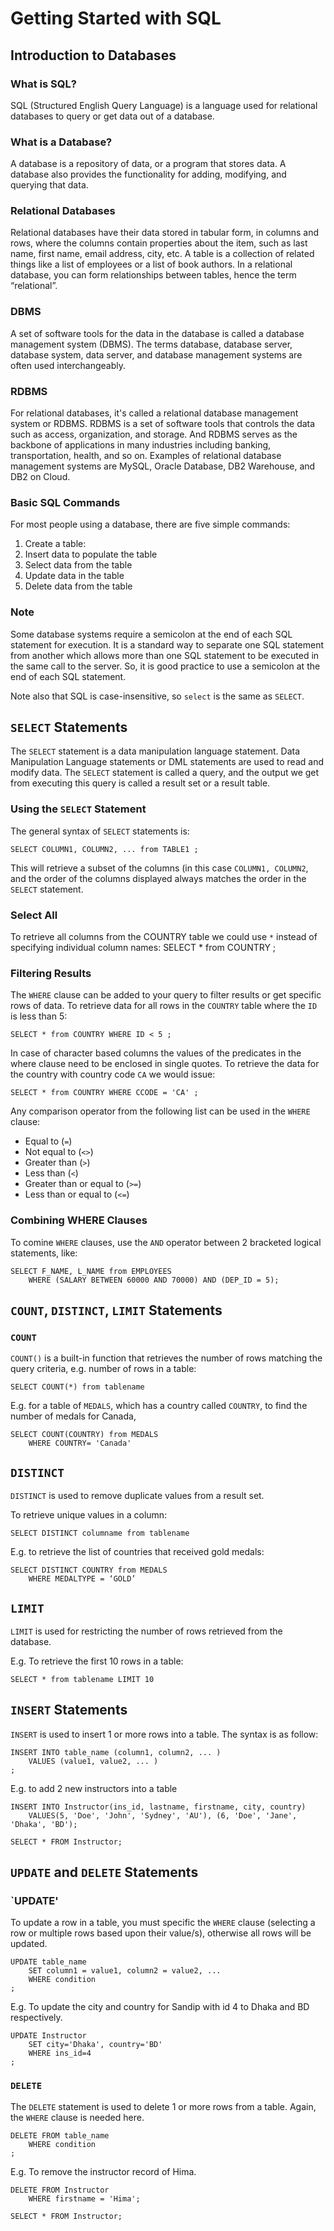 # Getting Started with SQL

## Introduction to Databases

### What is SQL?
SQL (Structured English Query Language) is a language used for relational databases to query or get data out of a database.

### What is a Database?
A database is a repository of data, or a program that stores data. A database also provides the functionality for adding, modifying, and querying that data.

### Relational Databases
Relational databases have their data stored in tabular form, in columns and rows, where the columns contain properties about the item, such as last name, first name, email address, city, etc. A table is a collection of related things like a list of employees or a list of book authors. In a relational database, you can form relationships between tables, hence the term “relational”.

### DBMS
A set of software tools for the data in the database is called a database management system (DBMS). The terms database, database server, database system, data server, and database management systems are often used interchangeably.

### RDBMS
For relational databases, it's called a relational database management system or RDBMS. RDBMS is a set of software tools that controls the data such as access, organization, and storage. And RDBMS serves as the backbone of applications in many industries including banking, transportation, health, and so on. Examples of relational database management systems are MySQL, Oracle Database, DB2 Warehouse, and DB2 on Cloud.

### Basic SQL Commands
For most people using a database, there are five simple commands:

1. Create a table:
1. Insert data to populate the table
1. Select data from the table
1. Update data in the table
1. Delete data from the table

### Note
Some database systems require a semicolon at the end of each SQL statement for execution. It is a standard way to separate one SQL statement from another which allows more than one SQL statement to be executed in the same call to the server. So, it is good practice to use a semicolon at the end of each SQL statement.

Note also that SQL is case-insensitive, so `select` is the same as `SELECT`.

## `SELECT` Statements
The `SELECT` statement is a data manipulation language statement. Data Manipulation Language statements or DML statements are used to read and modify data. The `SELECT` statement is called a query, and the output we get from executing this query is called a result set or a result table.

### Using the `SELECT` Statement
The general syntax of `SELECT` statements is:
```
SELECT COLUMN1, COLUMN2, ... from TABLE1 ;
```
This will retrieve a subset of the columns (in this case `COLUMN1, COLUMN2`, and the order of the columns displayed always matches the order in the `SELECT` statement.

### Select All
To retrieve all columns from the COUNTRY table we could use `*` instead of specifying individual column names: SELECT * from COUNTRY ;

### Filtering Results
The `WHERE` clause can be added to your query to filter results or get specific rows of data. To retrieve data for all rows in the `COUNTRY` table where the `ID` is less than 5:
```
SELECT * from COUNTRY WHERE ID < 5 ;
```
In case of character based columns the values of the predicates in the where clause need to be enclosed in single quotes. To retrieve the data for the country with country code `CA` we would issue:
```
SELECT * from COUNTRY WHERE CCODE = 'CA' ;
```
Any comparison operator from the following list can be used in the `WHERE` clause:
* Equal to (`=`)
* Not equal to (`<>`)
* Greater than (`>`)
* Less than (`<`)
* Greater than or equal to (`>=`)
* Less than or equal to (`<=`)

### Combining WHERE Clauses
To comine `WHERE` clauses, use the `AND` operator between 2 bracketed logical statements, like:
```
SELECT F_NAME, L_NAME from EMPLOYEES
	WHERE (SALARY BETWEEN 60000 AND 70000) AND (DEP_ID = 5);
```

## `COUNT`, `DISTINCT`, `LIMIT` Statements
### `COUNT`
`COUNT()` is a built-in function that retrieves the number of rows matching the query criteria, e.g. number of rows in a table:
```
SELECT COUNT(*) from tablename
```
E.g. for a table of `MEDALS`, which has a country called `COUNTRY`, to find the number of medals for Canada,
```
SELECT COUNT(COUNTRY) from MEDALS
	WHERE COUNTRY= 'Canada' 
```

## `DISTINCT`
`DISTINCT` is used to remove duplicate values from a result set.

To retrieve unique values in a column:
```
SELECT DISTINCT columname from tablename
```
E.g. to retrieve the list of countries that received gold medals:
```
SELECT DISTINCT COUNTRY from MEDALS
	WHERE MEDALTYPE = ‘GOLD’
```

## `LIMIT`
`LIMIT` is used for restricting the number of rows retrieved from the database.

E.g. To retrieve the first 10 rows in a table:
```
SELECT * from tablename LIMIT 10
```

## `INSERT` Statements
`INSERT` is used to insert 1 or more rows into a table. The syntax is as follow:
```
INSERT INTO table_name (column1, column2, ... )
	VALUES (value1, value2, ... )
;
```
E.g. to add 2 new instructors into a table
```
INSERT INTO Instructor(ins_id, lastname, firstname, city, country)
	VALUES(5, 'Doe', 'John', 'Sydney', 'AU'), (6, 'Doe', 'Jane', 'Dhaka', 'BD');
	
SELECT * FROM Instructor;
```
## `UPDATE` and `DELETE` Statements
### `UPDATE'
To update a row in a table, you must specific the `WHERE` clause (selecting a row or multiple rows based upon their value/s), otherwise all rows will be updated.
```
UPDATE table_name
	SET column1 = value1, column2 = value2, ...
	WHERE condition
;
```
E.g. To update the city and country for Sandip with id 4 to Dhaka and BD respectively.
```
UPDATE Instructor 
	SET city='Dhaka', country='BD' 
	WHERE ins_id=4
; 
```
### `DELETE`
The `DELETE` statement is used to delete 1 or more rows from a table. Again, the `WHERE` clause is needed here.
```
DELETE FROM table_name
	WHERE condition
;
```
E.g. To remove the instructor record of Hima.
```
DELETE FROM Instructor
	WHERE firstname = 'Hima';

SELECT * FROM Instructor;
```
